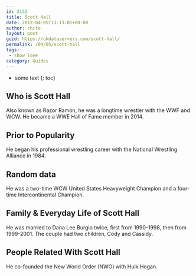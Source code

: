 ```yaml
---
id: 2132
title: Scott Hall
date: 2012-04-05T13:13:01+00:00
author: chito
layout: post
guid: https://ukdataservers.com/scott-hall/
permalink: /04/05/scott-hall
tags:
 - show love
category: Guides
---
```


* some text
{: toc}
          
          
## Who is  Scott Hall
                  
                  
                  
Also known as Razor Ramon, he was a longtime wrestler with the WWF and WCW. He became a WWE Hall of Fame member in 2014.
                  
                
                
                
## Prior to Popularity 
                  
                  
                  
He began his professional wrestling career with the National Wrestling Alliance in 1984.
                  
                
                
                
## Random data 
                  
                  
                  
He was a two-time WCW United States Heavyweight Champion and a four-time Intercontinental Champion.
                  
                
                
                
## Family & Everyday Life of Scott Hall
                  
                  
                  
He was married to Dana Lee Burgio twice, first from 1990-1998, then from 1999-2001. The couple had two children, Cody and Cassidy.
                  
                
                
                
## People Related With  Scott Hall
                  
                  
                  
He co-founded the New World Order (NWO) with Hulk Hogan.
                  
                
              
            
          
          
          
    
    
  
